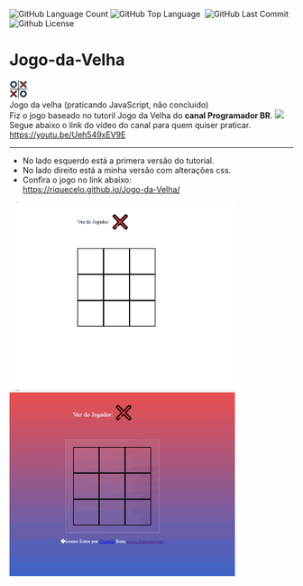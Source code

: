 <img alt="GitHub Language Count" src="https://img.shields.io/github/languages/count/Riquecelo/Jogo-da-Velha" /> <img alt="GitHub Top Language" src="https://img.shields.io/github/languages/top/Riquecelo/Jogo-da-Velha" /> <img alt="" src="https://img.shields.io/github/repo-size/Riquecelo/Jogo-da-Velha" /> <img alt="GitHub Last Commit" src="https://img.shields.io/github/last-commit/Riquecelo/Jogo-da-Velha" /> <img alt="Github License" src="https://img.shields.io/github/license/Riquecelo/Jogo-da-Velha" />

# Jogo-da-Velha
![](https://github.com/Riquecelo/Jogo-da-Velha/blob/main/image/jogo-da-velha.png)<br>
 Jogo da velha (praticando JavaScript, não concluido)<br>
 Fiz o jogo baseado no tutoril Jogo da Velha do <strong>canal Programador BR</strong>. <img src="https://programadorbr.com/assets/content/images/logo_progbr_blue.png" heigth="50" width="50"> <br>
 Segue abaixo o link do vídeo do canal para quem quiser praticar.<br>
 <https://youtu.be/Ueh549xEV9E> <hr>
 * No lado esquerdo está a primera versão do tutorial.<br>
 * No lado direito está a minha versão com alterações css.<br>
 * Confira o jogo no link abaixo:<br>
<https://riquecelo.github.io/Jogo-da-Velha/>

<img src="https://github.com/Riquecelo/Jogo-da-Velha/blob/main/Jogo-da-velha.gif" heigth="850" width="400"> <img src="https://github.com/Riquecelo/Jogo-da-Velha/blob/main/Jogo-da-velha2.gif" heigth="850" width="400">

